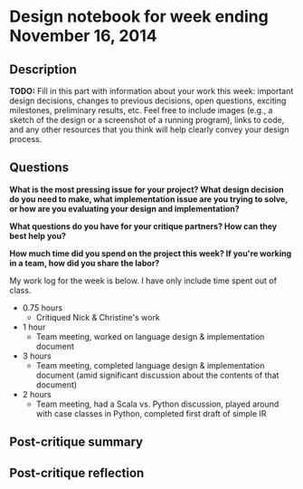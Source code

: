 # Design notebook for week ending November 16, 2014

## Description

**TODO:** Fill in this part with information about your work this week:
important design decisions, changes to previous decisions, open questions,
exciting milestones, preliminary results, etc. Feel free to include images
(e.g., a sketch of the design or a screenshot of a running program), links to
code, and any other resources that you think will help clearly convey your
design process.

## Questions

**What is the most pressing issue for your project? What design decision do
you need to make, what implementation issue are you trying to solve, or how
are you evaluating your design and implementation?**

**What questions do you have for your critique partners? How can they best help
you?**

**How much time did you spend on the project this week? If you're working in a
team, how did you share the labor?**

My work log for the week is below. I have only include time spent out of class.

* 0.75 hours
  * Critiqued Nick & Christine's work
* 1 hour
  * Team meeting, worked on language design & implementation document
* 3 hours
  * Team meeting, completed language design & implementation document (amid significant discussion about the contents of that document)
* 2 hours
  * Team meeting, had a Scala vs. Python discussion, played around with case classes in Python, completed first draft of simple IR

## Post-critique summary

## Post-critique reflection
